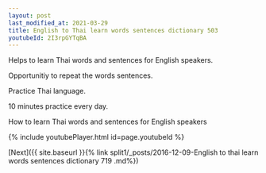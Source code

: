 ```yaml
---
layout: post
last_modified_at: 2021-03-29
title: English to Thai learn words sentences dictionary 503 
youtubeId: 2I3rpGYTqBA
---
```

 
 
Helps to learn Thai words and sentences for English speakers.

Opportunitiy to repeat the words sentences. 

Practice Thai language. 
 
10 minutes practice every day. 
 
How to learn Thai words and sentences for English speakers 
 
{% include youtubePlayer.html id=page.youtubeId %}
 
 
[Next]({{ site.baseurl }}{% link  split1/_posts/2016-12-09-English to thai learn words sentences dictionary 719 .md%})
 
